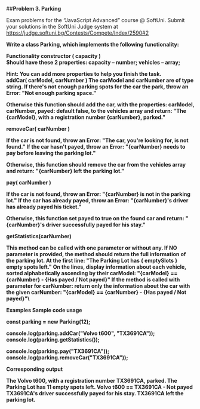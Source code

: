 ##**Problem 3. Parking**

Exam problems for the “JavaScript Advanced” course @ SoftUni. Submit your solutions in the SoftUni Judge system at https://judge.softuni.bg/Contests/Compete/Index/2590#2

<b>Write a class Parking, which implements the following functionality:

**Functionality**
constructor ( capacity )  
Should have these 2 properties:
capacity – number;
vehicles – array;

Hint: You can add more properties to help you finish the task.  
addCar( carModel, carNumber )
The carModel and carNumber are of type string. 
If there's not enough parking spots for the car the park, throw an Error:
"Not enough parking space."

Otherwise this function should add the car, with the properties: carModel, carNumber, payed: default false, to the vehicles array and return:
"The {carModel}, with a registration number {carNumber}, parked."

**removeCar( carNumber )** 

If the car is not found, throw an Error:
"The car, you're looking for, is not found."
If the car hasn't payed, throw an Error:
"{carNumber} needs to pay before leaving the parking lot."

Otherwise, this function should remove the car from the vehicles array and return:
"{carNumber} left the parking lot."


**pay( carNumber )** 

If the car is not found, throw an Error:
"{carNumber} is not in the parking lot."
If the car has already payed, throw an Error:
"{carNumber}'s driver has already payed his ticket."

Otherwise, this function set payed to true on the found car and return:
"{carNumber}'s driver successfully payed for his stay."

**getStatistics(carNumber)**

This method can be called with one parameter or without any.
If NO parameter is provided, the method should return the full information of the parking lot.
At the first line:
"The Parking Lot has { emptySlots } empty spots left." 
On the lines, display information about each vehicle, sorted alphabetically ascending by their carModel:
"{carModel} == {carNumber} - {Has payed / Not payed}"
If the method is called with parameter for carNumber:
 return only the information about the car with the given carNumber:
"{carModel} == {carNumber} - {Has payed / Not payed}"\

**Examples**
**Sample code usage**

const parking = new Parking(12);

console.log(parking.addCar("Volvo t600", "TX3691CA"));
console.log(parking.getStatistics());

console.log(parking.pay("TX3691CA"));
console.log(parking.removeCar("TX3691CA"));

**Corresponding output**

The Volvo t600, with a registration number TX3691CA, parked.
The Parking Lot has 11 empty spots left.
Volvo t600 == TX3691CA - Not payed
TX3691CA's driver successfully payed for his stay.
TX3691CA left the parking lot.

